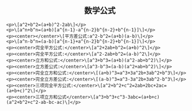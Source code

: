 ## <center>数学公式</center>

    <p>\[a^2+b^2=(a+b)^2-2ab\]</p>
    <p>\[a^n+b^n=(a+b)[a^{n-1}-a^{n-2}b^{n-2}+b^{n-1}]\]</p>
    <p><center></center>\[平方差公式:a^2-b^2=(a+b)(a-b)\]</p>
    <p>\[a^n-b^n=(a-b)[a^{n-1}+a^{n-2}b^{n-2}+b^{n-1}]\]</p>
    <p><center>完全平方公式:</center>\[a^2+2ab+b^2=(a+b)^2\]</p>
    <p><center>完全平方公式:</center>\[a^2-2ab+b^2=(a-b)^2\]</p>
    <p><center>立方和公式:</center>\[a^3+b^3=(a+b)(a^2-ab+b^2)\]</p>
    <p><center>立方差公式:</center>\[a^3-b^3=(a-b)(a^2+ab+b^2)\]</p>
    <p><center>完全立方和公式:</center>\[(a+b)^3=a^3+3a^2b+3ab^2+b^3\]</p>
    <p><center>完全立方差公式:</center>\[(a-b)^3=a^3-3a^2b+3ab^2-b^3\]</p>
    <p><center>三项完全平方公式:</center>\[a^2+b^2+c^2=2ab+2bc+2ac=(a+b+c)^2\]</p>
    <p><center>三项立方和公式</center>\[a^3+b^3+c^3-3abc=(a+b+c)(a^2+b^2+c^2-ab-bc-ac)\]</p>

</body>

</html>